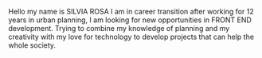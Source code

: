 Hello my name is SILVIA ROSA I am in career transition after working for 12 years in urban planning, I am looking for new opportunities in FRONT END development.
Trying to combine my knowledge of planning and my creativity with my love for technology to develop projects that can help the whole society.

